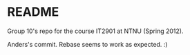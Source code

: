 # README #

Group 10's repo for the course IT2901 at NTNU (Spring 2012).

Anders's commit.
Rebase seems to work as expected. :)
